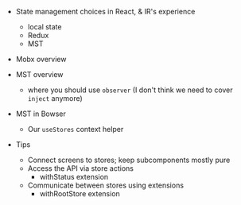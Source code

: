 - State management choices in React, & IR's experience
  - local state
  - Redux
  - MST

- Mobx overview
- MST overview
  - where you should use `observer` (I don't think we need to cover `inject` anymore)
- MST in Bowser
  - Our `useStores` context helper

- Tips
  - Connect screens to stores; keep subcomponents mostly pure
  - Access the API via store actions
    - withStatus extension
  - Communicate between stores using extensions
    - withRootStore extension
